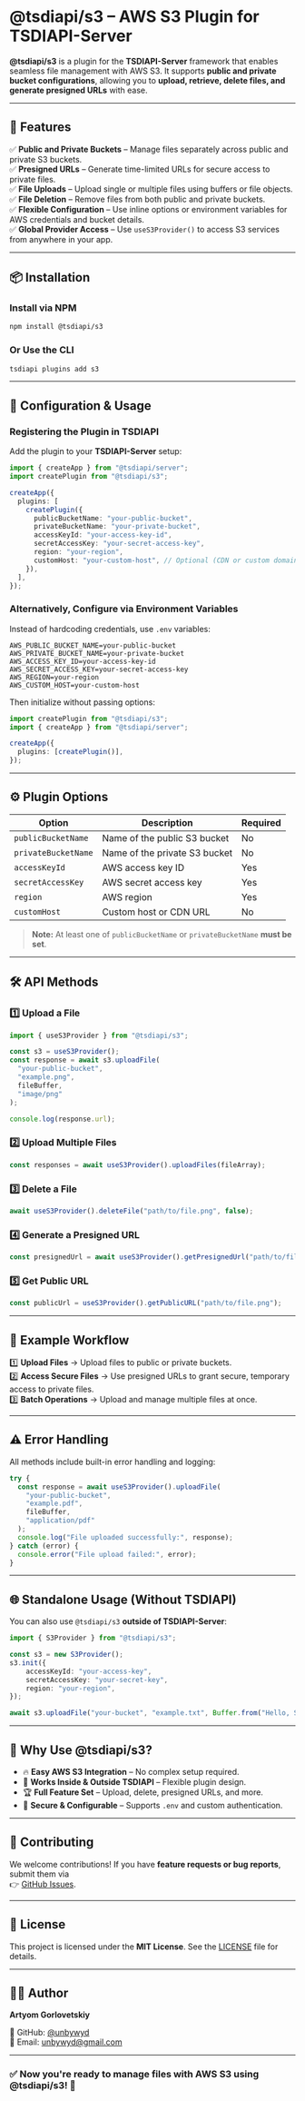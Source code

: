 
# **@tsdiapi/s3 – AWS S3 Plugin for TSDIAPI-Server**  

**@tsdiapi/s3** is a plugin for the **TSDIAPI-Server** framework that enables seamless file management with AWS S3. It supports **public and private bucket configurations**, allowing you to **upload, retrieve, delete files, and generate presigned URLs** with ease.

---

## **🚀 Features**  

✅ **Public and Private Buckets** – Manage files separately across public and private S3 buckets.  
✅ **Presigned URLs** – Generate time-limited URLs for secure access to private files.  
✅ **File Uploads** – Upload single or multiple files using buffers or file objects.  
✅ **File Deletion** – Remove files from both public and private buckets.  
✅ **Flexible Configuration** – Use inline options or environment variables for AWS credentials and bucket details.  
✅ **Global Provider Access** – Use `useS3Provider()` to access S3 services from anywhere in your app.  

---

## **📦 Installation**  

### **Install via NPM**  
```sh
npm install @tsdiapi/s3
```

### **Or Use the CLI**  
```sh
tsdiapi plugins add s3
```

---

## **🔧 Configuration & Usage**  

### **Registering the Plugin in TSDIAPI**  

Add the plugin to your **TSDIAPI-Server** setup:

```typescript
import { createApp } from "@tsdiapi/server";
import createPlugin from "@tsdiapi/s3";

createApp({
  plugins: [
    createPlugin({
      publicBucketName: "your-public-bucket",
      privateBucketName: "your-private-bucket",
      accessKeyId: "your-access-key-id",
      secretAccessKey: "your-secret-access-key",
      region: "your-region",
      customHost: "your-custom-host", // Optional (CDN or custom domain)
    }),
  ],
});
```

### **Alternatively, Configure via Environment Variables**  

Instead of hardcoding credentials, use `.env` variables:

```env
AWS_PUBLIC_BUCKET_NAME=your-public-bucket
AWS_PRIVATE_BUCKET_NAME=your-private-bucket
AWS_ACCESS_KEY_ID=your-access-key-id
AWS_SECRET_ACCESS_KEY=your-secret-access-key
AWS_REGION=your-region
AWS_CUSTOM_HOST=your-custom-host
```

Then initialize without passing options:  
```typescript
import createPlugin from "@tsdiapi/s3";
import { createApp } from "@tsdiapi/server";

createApp({
  plugins: [createPlugin()],
});
```

---

## **⚙️ Plugin Options**  

| Option              | Description                                  | Required |
| ------------------- | -------------------------------------------- | -------- |
| `publicBucketName`  | Name of the public S3 bucket                | No       |
| `privateBucketName` | Name of the private S3 bucket               | No       |
| `accessKeyId`       | AWS access key ID                           | Yes      |
| `secretAccessKey`   | AWS secret access key                       | Yes      |
| `region`            | AWS region                                  | Yes      |
| `customHost`        | Custom host or CDN URL                      | No       |

> **Note:** At least one of `publicBucketName` or `privateBucketName` **must be set**.

---

## **🛠 API Methods**  

### **1️⃣ Upload a File**  
```typescript
import { useS3Provider } from "@tsdiapi/s3";

const s3 = useS3Provider();
const response = await s3.uploadFile(
  "your-public-bucket",
  "example.png",
  fileBuffer,
  "image/png"
);

console.log(response.url);
```

### **2️⃣ Upload Multiple Files**  
```typescript
const responses = await useS3Provider().uploadFiles(fileArray);
```

### **3️⃣ Delete a File**  
```typescript
await useS3Provider().deleteFile("path/to/file.png", false);
```

### **4️⃣ Generate a Presigned URL**  
```typescript
const presignedUrl = await useS3Provider().getPresignedUrl("path/to/file.png", true);
```

### **5️⃣ Get Public URL**  
```typescript
const publicUrl = useS3Provider().getPublicURL("path/to/file.png");
```

---

## **🔄 Example Workflow**  

1️⃣ **Upload Files** → Upload files to public or private buckets.  
2️⃣ **Access Secure Files** → Use presigned URLs to grant secure, temporary access to private files.  
3️⃣ **Batch Operations** → Upload and manage multiple files at once.  

---

## **⚠️ Error Handling**  

All methods include built-in error handling and logging:

```typescript
try {
  const response = await useS3Provider().uploadFile(
    "your-public-bucket",
    "example.pdf",
    fileBuffer,
    "application/pdf"
  );
  console.log("File uploaded successfully:", response);
} catch (error) {
  console.error("File upload failed:", error);
}
```

---

## **🌐 Standalone Usage (Without TSDIAPI)**  

You can also use `@tsdiapi/s3` **outside of TSDIAPI-Server**:

```typescript
import { S3Provider } from "@tsdiapi/s3";

const s3 = new S3Provider();
s3.init({
    accessKeyId: "your-access-key",
    secretAccessKey: "your-secret-key",
    region: "your-region",
});

await s3.uploadFile("your-bucket", "example.txt", Buffer.from("Hello, S3!"), "text/plain");
```

---

## **🚀 Why Use @tsdiapi/s3?**  

- 🔥 **Easy AWS S3 Integration** – No complex setup required.  
- 🔄 **Works Inside & Outside TSDIAPI** – Flexible plugin design.  
- 🏆 **Full Feature Set** – Upload, delete, presigned URLs, and more.  
- 📌 **Secure & Configurable** – Supports `.env` and custom authentication.  

---

## **📢 Contributing**  

We welcome contributions! If you have **feature requests or bug reports**, submit them via  
👉 [GitHub Issues](https://github.com/unbywyd/tsdiapi-s3/issues).  

---

## **📜 License**  

This project is licensed under the **MIT License**. See the [LICENSE](LICENSE) file for details.

---

## **👨‍💻 Author**  

**Artyom Gorlovetskiy**  

📌 GitHub: [@unbywyd](https://github.com/unbywyd)  
📩 Email: [unbywyd@gmail.com](mailto:unbywyd@gmail.com)  

---

### ✅ **Now you're ready to manage files with AWS S3 using @tsdiapi/s3!** 🚀  

